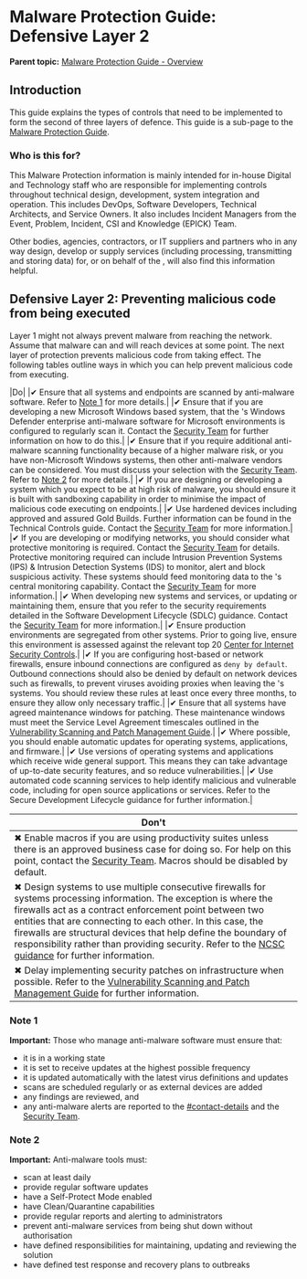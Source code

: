 # Malware Protection Guide: Defensive Layer 2

**Parent topic:** [Malware Protection Guide - Overview](malware-protection-guide-introduction.md)

## Introduction

This guide explains the types of controls that need to be implemented to form the second of three layers of defence. This guide is a sub-page to the [Malware Protection Guide](malware-protection-guide-introduction.md).

### Who is this for?

This Malware Protection information is mainly intended for in-house Digital and Technology staff who are responsible for implementing controls throughout technical design, development, system integration and operation. This includes DevOps, Software Developers, Technical Architects, and Service Owners. It also includes Incident Managers from the Event, Problem, Incident, CSI and Knowledge \(EPICK\) Team.

Other bodies, agencies, contractors, or IT suppliers and partners who in any way design, develop or supply services \(including processing, transmitting and storing data\) for, or on behalf of the , will also find this information helpful.

## Defensive Layer 2: Preventing malicious code from being executed

Layer 1 might not always prevent malware from reaching the network. Assume that malware can and will reach devices at some point. The next layer of protection prevents malicious code from taking effect. The following tables outline ways in which you can help prevent malicious code from executing.

|Do|
|✔ Ensure that all systems and endpoints are scanned by anti-malware software. Refer to [Note 1](#note-1) for more details.|
|✔ Ensure that if you are developing a new Microsoft Windows based system, that the 's Windows Defender enterprise anti-malware software for Microsoft environments is configured to regularly scan it. Contact the [Security Team](#contact-details) for further information on how to do this.|
|✔ Ensure that if you require additional anti-malware scanning functionality because of a higher malware risk, or you have non-Microsoft Windows systems, then other anti-malware vendors can be considered. You must discuss your selection with the [Security Team](#contact-details). Refer to [Note 2](#note-2) for more details.|
|✔ If you are designing or developing a system which you expect to be at high risk of malware, you should ensure it is built with sandboxing capability in order to minimise the impact of malicious code executing on endpoints.|
|✔ Use hardened devices including approved and assured Gold Builds. Further information can be found in the Technical Controls guide. Contact the [Security Team](#contact-details) for more information.|
|✔ If you are developing or modifying networks, you should consider what protective monitoring is required. Contact the [Security Team](#contact-details) for details. Protective monitoring required can include Intrusion Prevention Systems \(IPS\) &amp; Intrusion Detection Systems \(IDS\) to monitor, alert and block suspicious activity. These systems should feed monitoring data to the 's central monitoring capability. Contact the [Security Team](#contact-details) for more information.|
|✔ When developing new systems and services, or updating or maintaining them, ensure that you refer to the security requirements detailed in the Software Development Lifecycle \(SDLC\) guidance. Contact the [Security Team](#contact-details) for more information.|
|✔ Ensure production environments are segregated from other systems. Prior to going live, ensure this environment is assessed against the relevant top 20 [Center for Internet Security Controls](https://www.cisecurity.org/cybersecurity-best-practices).|
|✔ If you are configuring host-based or network firewalls, ensure inbound connections are configured as `deny by default`. Outbound connections should also be denied by default on network devices such as firewalls, to prevent viruses avoiding proxies when leaving the 's systems. You should review these rules at least once every three months, to ensure they allow only necessary traffic.|
|✔ Ensure that all systems have agreed maintenance windows for patching. These maintenance windows must meet the Service Level Agreement timescales outlined in the [Vulnerability Scanning and Patch Management Guide](vulnerability-scanning-and-patch-management-guide.md).|
|✔ Where possible, you should enable automatic updates for operating systems, applications, and firmware.|
|✔ Use versions of operating systems and applications which receive wide general support. This means they can take advantage of up-to-date security features, and so reduce vulnerabilities.|
|✔ Use automated code scanning services to help identify malicious and vulnerable code, including for open source applications or services. Refer to the Secure Development Lifecycle guidance for further information.|

|Don't|
|-----|
|✖ Enable macros if you are using productivity suites unless there is an approved business case for doing so. For help on this point, contact the [Security Team](#contact-details). Macros should be disabled by default.|
|✖ Design systems to use multiple consecutive firewalls for systems processing information. The exception is where the firewalls act as a contract enforcement point between two entities that are connecting to each other. In this case, the firewalls are structural devices that help define the boundary of responsibility rather than providing security. Refer to the [NCSC guidance](https://www.ncsc.gov.uk/whitepaper/security-architecture-anti-patterns#section_5) for further information.|
|✖ Delay implementing security patches on infrastructure when possible. Refer to the [Vulnerability Scanning and Patch Management Guide](vulnerability-scanning-and-patch-management-guide.md) for further information.|

### Note 1

**Important:** Those who manage anti-malware software must ensure that:

-   it is in a working state
-   it is set to receive updates at the highest possible frequency
-   it is updated automatically with the latest virus definitions and updates
-   scans are scheduled regularly or as external devices are added
-   any findings are reviewed, and
-   any anti-malware alerts are reported to the [\#contact-details](#contact-details) and the [Security Team](#contact-details).

### Note 2

**Important:** Anti-malware tools must:

-   scan at least daily
-   provide regular software updates
-   have a Self-Protect Mode enabled
-   have Clean/Quarantine capabilities
-   provide regular reports and alerting to administrators
-   prevent anti-malware services from being shut down without authorisation
-   have defined responsibilities for maintaining, updating and reviewing the solution
-   have defined test response and recovery plans to outbreaks

